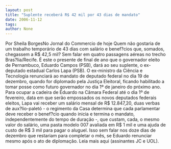```yaml
---
layout: post
title: "Suplente receberá R$ 42 mil por 43 dias de mandato"
date: 2006-11-12
tags: 
author: None
---
```

Por Sheila BorgesNo Jornal do Commercio de hoje
Quem não gostaria de um trabalho temporário de 43 dias com salário e benef?cios que, somados, chegassem a R$ 42,5 mil? Sem falar em quatro passagens aéreas no trecho Bras?lia/Recife. É este o presente de final de ano que o governador eleito de Pernambuco, Eduardo Campos (PSB), dará ao seu suplente, o ex-deputado estadual Carlos Lapa (PSB). O ex-ministro da Ciência e Tecnologia renunciará ao mandato de deputado federal no dia 19 de dezembro, quando for diplomado pela Justiça Eleitoral, ficando habilitado a tomar posse como futuro governador no dia 1º de janeiro do próximo ano. 
Para ocupar a cadeira de Eduardo na Câmara Federal até o dia 1º de fevereiro, data em que serão empossados os novos deputados federais eleitos, Lapa vai receber um salário mensal de R$ 12.847,20, duas verbas de aux?lio-paletó - o regimento da Casa determina que cada parlamentar deve receber o benef?cio quando inicia e termina o mandato, independentemente do tempo de duração -, que custam, cada, o mesmo valor do salário, uma pasta modelo 007 avaliada em R$ 1 mil e uma ajuda de custo de R$ 3 mil para pagar o aluguel. Isso sem falar nos doze dias de dezembro que restariam para completar o mês, se Eduardo renunciar mesmo após o ato de diplomação. 
Leia mais aqui (assinantes JC e UOL). 